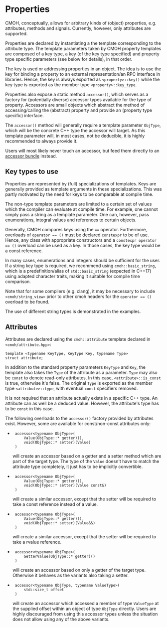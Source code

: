 Properties
==========

CMOH, conceptually, allows for arbitrary kinds of (object) properties,
e.g. attributes, methods and signals. Currently, however, only attributes are
supported.

Properties are declared by instantiating a the template corresponding to the
attribute type. The template parameters taken by CMOH property templates are
composed of a key type, a key (of the key type specified) and property type
specific parameters (see below for details), in that order.

The key is used or addressing properties in an object. The idea is to use the
key for binding a property to an external representation/an RPC interface in
libraries. Hence, the key is always exported as `<property>::key()` while the
key type is exported as the member type `<property>::key_type`.

Properties also expose a static method `accessor()`, which serves as a factory
for (potentially diverse) accessor types available for the type of property.
Accessors are small objects which abstract the method of accessing/calling the
(abstract) property and provide an (property type specific) interface.

The `accessor()` method will generally require a template parameter `ObjType`,
which will be the concrete C++ type the accessor will target. As this template
parameter will, in most cases, not be deducible, it is highly recommended to
always provide it.

Users will most likely never touch an accessor, but feed them directly to an
[accessor bundle](AccessorBundle.md) instead.


Key types to use
----------------

Properties are represented by (full) specializations of templates. Keys are
generally provided as template arguments in these specializations. This was
partly motivated by the need for keys to be comparable at compile time.

The non-type template parameters are limited to a certain set of values which
the compiler can evaluate at compile time. For example, one cannot simply pass
a string as a template parameter. One can, however, pass enumerations, integral
values and references to certain objects.

Generally, CMOH compares keys using the `==` operator. Furthermore, overloads of
`operator == ()` must be declared `constexpr` to be of use. Hence, any class
with appropriate constructors and a `constexpr operator == ()` overload can be
used as a key. In those cases, the key type would be a const reference.

In many cases, enumerations and integers should be sufficient for the user.
If a string key type is required, we recommend using `cmoh::basic_string`, which
is a predefinition/alias of `std::basic_string` (expected in C++17) using
adapted character traits, making it suitable for compile time comparison.

Note that for some compilers (e.g. clang), it may be necessary to include
`<cmoh/string_view>` prior to other cmoh headers for the `operator == ()`
overload to be found.

The use of different string types is demonstrated in the examples.


Attributes
----------

Attributes are declared using the `cmoh::attribute` template declared in
`<cmoh/attribute.hpp>`:

    template <typename KeyType, KeyType Key, typename Type>
    struct attribute;

In addition to the standard property parameters `KeyType` and `Key`, the
template also takes the `Type` of the attribute as a parameter. `Type` may also
be `const` to denote read-only attributes. In this case, `<attribute>::is_const`
is true, otherwise it's false. The original `Type` is exported as the member
type `<attribute>::type`, with eventual `const` specifiers removed.

It is not required that an attribute actually exists in a specific C++ type. An
attribute can as well be a deduced value. However, the attribute's type has to
be `const` in this case.

The following overloads to the `accessor()` factory provided by attributes
exist. However, some are available for const/non-const attributes only:
 *      accessor<typename ObjType>(
            Value(ObjType::* getter)(),
            void(ObjType::* setter)(Value)
        )
    will create an accessor based on a getter and a setter method which are part
    of the target type. The type of the `Value` doesn't have to match the
    attribute type completely, it just has to be implicitly convertible.

 *      accessor<typename ObjType>(
            Value(ObjType::* getter)(),
            void(ObjType::* setter)(Value const&)
        )
    will create a similar accessor, except that the setter will be required to
    take a const reference instead of a value.

 *      accessor<typename ObjType>(
            Value(ObjType::* getter)(),
            void(ObjType::* setter)(Value&&)
        )
    will create a similar accessor, except that the setter will be required to
    take a rvalue reference.

 *      accessor<typename ObjType>(
            GetterValue(ObjType::* getter)()
        )
    will create an accessor based on only a getter of the target type. Otherwise
    it behaves as the variants also taking a setter.

 *      accessor<typename ObjType, typename ValueType>(
            std::size_t offset
        )
   will create an accessor which accessed a member of type `ValueType` at the
   supplied offset within an object of type `ObjType` directly. Users are highly
   discouraged from using this accessor types unless the situation does not
   allow using any of the above variants.


